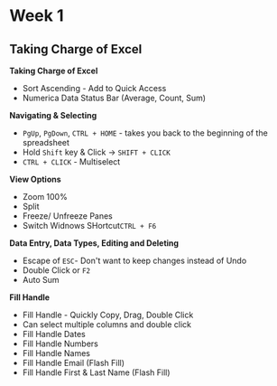# Week 1
## Taking Charge of Excel

**Taking Charge of Excel**
* Sort Ascending - Add to Quick Access
* Numerica Data Status Bar (Average, Count, Sum)

**Navigating & Selecting**
* `PgUp`, `PgDown`, `CTRL + HOME` - takes you back to the beginning of the spreadsheet
* Hold `Shift` key & Click -> `SHIFT + CLICK`
* `CTRL + CLICK` - Multiselect

**View Options**
* Zoom 100%
* Split
* Freeze/ Unfreeze Panes
* Switch Widnows SHortcut`CTRL + F6`

**Data Entry, Data Types, Editing and Deleting**
* Escape of `ESC`- Don't want to keep changes instead of Undo
* Double Click or `F2`
* Auto Sum

**Fill Handle**
* Fill Handle - Quickly Copy, Drag, Double Click
* Can select multiple columns and double click
* Fill Handle Dates
* Fill Handle Numbers
* Fill Handle Names
* Fill Handle Email (Flash Fill)
* Fill Handle First & Last Name (Flash Fill)